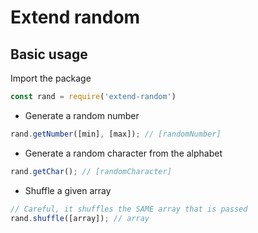 # Extend random

## Basic usage

Import the package

```javascript
const rand = require('extend-random')
```

- Generate a random number

```javascript
rand.getNumber([min], [max]); // [randomNumber]
```

- Generate a random character from the alphabet

```javascript
rand.getChar(); // [randomCharacter]
```

- Shuffle a given array

```javascript
// Careful, it shuffles the SAME array that is passed
rand.shuffle([array]); // array
```
